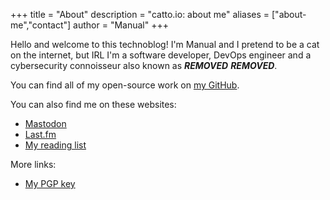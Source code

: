 +++
title = "About"
description = "catto.io: about me"
aliases = ["about-me","contact"]
author = "Manual"
+++

Hello and welcome to this technoblog! I'm Manual and I pretend to be a cat on the internet, but IRL I'm a software developer, DevOps engineer and a cybersecurity connoisseur also known as ***REMOVED*** ***REMOVED***.

You can find all of my open-source work on [my GitHub](https://github.com/manualmanul).

You can also find me on these websites:

* [Mastodon](https://yiff.life/@manual)
* [Last.fm](https://last.fm/user/manualmanul)
* [My reading list](https://t.me/manualslist)

More links:

* [My PGP key](/pgp)
